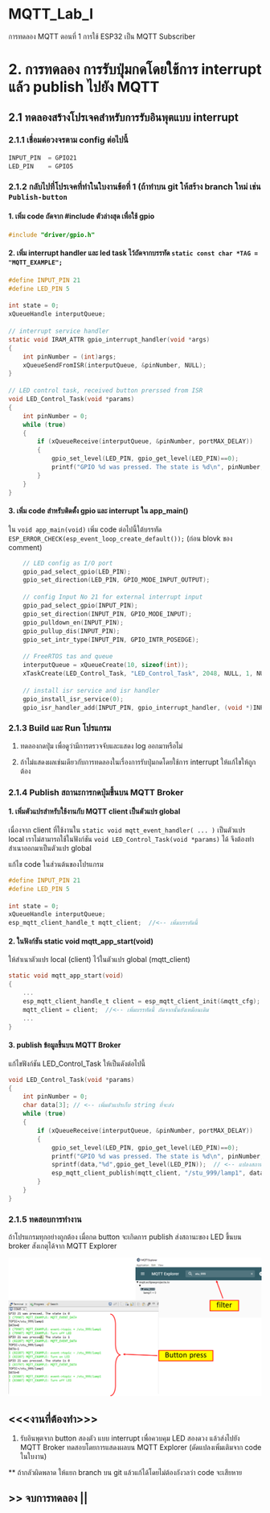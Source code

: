 # MQTT_Lab_I
การทดลอง MQTT ตอนที่ 1  การใช้ ESP32 เป็น MQTT Subscriber

# 2. การทดลอง การรับปุ่มกดโดยใช้การ interrupt แล้ว publish ไปยัง MQTT

## 2.1 ทดลองสร้างโปรเจคสำหรับการรับอินพุตแบบ interrupt

### 2.1.1 เชื่อมต่อวงจรตาม config ต่อไปนี้

```c
INPUT_PIN  = GPIO21
LED_PIN    = GPIO5
```

### 2.1.2 กลับไปที่โปรเจคที่ทำในใบงานข้อที่ 1  (ถ้าทำบน git ให้สร้าง  branch ใหม่ เช่น  `Publish-button` 

#### 1. เพิ่ม code ถัดจาก  #include ตัวล่างสุด เพื่อใช้ gpio

```c
#include "driver/gpio.h"
```

####  2. เพิ่ม interrupt handler และ led task ไว้ถัดจากบรรทัด `static const char *TAG = "MQTT_EXAMPLE";`

```c
#define INPUT_PIN 21
#define LED_PIN 5

int state = 0;
xQueueHandle interputQueue;

// interrupt service handler
static void IRAM_ATTR gpio_interrupt_handler(void *args)
{
    int pinNumber = (int)args;
    xQueueSendFromISR(interputQueue, &pinNumber, NULL);
}

// LED control task, received button prerssed from ISR
void LED_Control_Task(void *params)
{
    int pinNumber = 0;
    while (true)
    {
        if (xQueueReceive(interputQueue, &pinNumber, portMAX_DELAY))
        {
            gpio_set_level(LED_PIN, gpio_get_level(LED_PIN)==0);
            printf("GPIO %d was pressed. The state is %d\n", pinNumber,  gpio_get_level(LED_PIN));
        }
    }
}

```

####  3. เพิ่ม code สำหรับติดตั้ง gpio และ interrupt ใน app_main()

ใน `void app_main(void)` เพิ่ม code ต่อไปนี้ใต้บรรทัด `ESP_ERROR_CHECK(esp_event_loop_create_default());` (ก่อน blovk ของ comment)

```c
	// LED config as I/O port
    gpio_pad_select_gpio(LED_PIN);
    gpio_set_direction(LED_PIN, GPIO_MODE_INPUT_OUTPUT);

    // config Input No 21 for external interrupt input
    gpio_pad_select_gpio(INPUT_PIN);
    gpio_set_direction(INPUT_PIN, GPIO_MODE_INPUT);
    gpio_pulldown_en(INPUT_PIN);
    gpio_pullup_dis(INPUT_PIN);
    gpio_set_intr_type(INPUT_PIN, GPIO_INTR_POSEDGE);

    // FreeRTOS tas and queue
    interputQueue = xQueueCreate(10, sizeof(int));
    xTaskCreate(LED_Control_Task, "LED_Control_Task", 2048, NULL, 1, NULL);

    // install isr service and isr handler
    gpio_install_isr_service(0);
    gpio_isr_handler_add(INPUT_PIN, gpio_interrupt_handler, (void *)INPUT_PIN);

```

### 2.1.3 Build และ Run โปรแกรม

1. ทดลองกดปุ่ม เพื่อดูว่ามีการตรวจจับและแสดง log ออกมาหรือไม่

2. ถ้าไม่แสดงผลเช่นเดียวกับการทดลองในเรื่องการรับปุ่มกดโดยใช้การ interrupt ให้แก้ไขให้ถูกต้อง



###  2.1.4 Publish สถานะการกดปุ่มขึ้นบน  MQTT Broker

#### 1.  เพิ่มตัวแปรสำหรับใช้งานกับ MQTT client เป็นตัวแปร global 

เนื่องจาก client ที่ใช้งานใน `static void mqtt_event_handler( ... )` เป็นตัวแปร local เราไม่สามารถใช้ในฟังก์ชัน `void LED_Control_Task(void *params)` ได้ จึงต้องทำสำเนาออกมาเป็นตัวแปร global

แก้ไข code ในส่วนต้นของโปรแกรม

```c
#define INPUT_PIN 21
#define LED_PIN 5

int state = 0;
xQueueHandle interputQueue;
esp_mqtt_client_handle_t mqtt_client;  //<-- เพิ่มบรรทัดนี้

```

#### 2. ในฟังก์ชัน static void mqtt_app_start(void)

ให้สำเนาตัวแปร local  (client) ไว้ในตัวแปร global  (mqtt_client)

```c
static void mqtt_app_start(void)
{
    ... 
    esp_mqtt_client_handle_t client = esp_mqtt_client_init(&mqtt_cfg);
    mqtt_client = client;  //<-- เพิ่มบรรทัดนี้ ถัดจากนั้นยังเหมือนเดิม
    ...
}
```

#### 3. publish ข้อมูลขึ้นบน MQTT Broker

แก้ไขฟังก์ชัน  LED_Control_Task ให้เป็นดังต่อไปนี้

```c
void LED_Control_Task(void *params)
{
    int pinNumber = 0;
    char data[3]; // <-- เพิ่มตัวแปรเก็บ string ที่จะส่ง
    while (true)
    {
        if (xQueueReceive(interputQueue, &pinNumber, portMAX_DELAY))
        {
            gpio_set_level(LED_PIN, gpio_get_level(LED_PIN)==0);
            printf("GPIO %d was pressed. The state is %d\n", pinNumber,  gpio_get_level(LED_PIN));
            sprintf(data,"%d",gpio_get_level(LED_PIN));  // <-- แปลงสถานะของ LED  (int) เป็น string
            esp_mqtt_client_publish(mqtt_client, "/stu_999/lamp1", data, 0, 0, 0); // <-- publish ไปยัง broker
        }
    }
}
```

###  2.1.5 ทดสอบการทำงาน

ถ้าโปรแกรมทุกอย่างถูกต้อง เมื่อกด button จะเกิดการ publish ส่งสถานะของ LED ขึ้นบน broker สังเกตุได้จาก MQTT Explorer

![Alt text](./Pictures/Picture-15.png)



## <<<งานที่ต้องทำ>>>

1. รับอินพุตจาก button สองตัว แบบ interrupt เพื่อควบคุม LED สองดวง แล้วส่งไปยัง MQTT Broker  ทดสอบโดยการแสดงผลบน MQTT Explorer (ดัดแปลงเพิ่มเติมจาก code ในใบงาน)

** ถ้ากลัวผิดพลาด ให้แยก branch บน git แล้วแก้ได้โดยไม่ต้องกังวลว่า code จะเสียหาย

## >> จบการทดลอง  || 